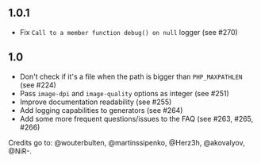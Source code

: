 ## 1.0.1

* Fix `Call to a member function debug() on null` logger (see #270)

## 1.0

* Don't check if it's a file when the path is bigger than `PHP_MAXPATHLEN` (see #224)
* Pass `image-dpi` and `image-quality` options as integer (see #251)
* Improve documentation readability (see #255)
* Add logging capabilities to generators (see #264)
* Add some more frequent questions/issues to the FAQ (see #263, #265, #266)

Credits go to: @wouterbulten, @martinssipenko, @Herz3h, @akovalyov, @NiR-.
